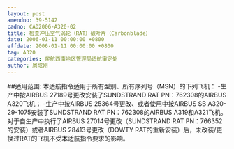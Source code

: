 ```yaml
---
layout: post
amendno: 39-5142
cadno: CAD2006-A320-02
title: 检查冲压空气涡轮（RAT）碳叶片（Carbonblade）
date: 2006-01-11 00:00:00 +0800
effdate: 2006-01-11 00:00:00 +0800
tag: A320
categories: 民航西南地区管理局适航审定处
author: 周成刚
---
```


##适用范围:
本适航指令适用于所有型别、所有序列号（MSN）的下列飞机：
-生产中按AIRBUS 27189号更改安装了SUNDSTRAND RAT PN：762308的AIRBUS A320飞机；
-生产中按AIRBUS 25364号更改、或者使用中按AIRBUS SB A320-29-1075安装了SUNDSTRAND RAT PN：762308的AIRBUS A319和A321飞机。
对于自生产中执行了AIRBUS 27014号更改（SUNDSTRAND RAT PN：766352的安装）或者AIRBUS 28413号更改（DOWTY RAT的重新安装）后，未改装/更换过RAT的飞机不受本适航指令要求的影响。

